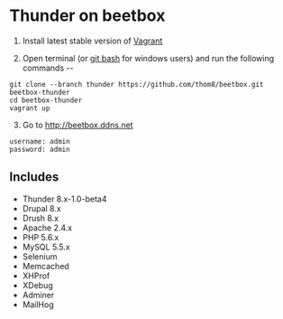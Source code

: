 # Thunder on beetbox

  1. Install latest stable version of [Vagrant](https://www.vagrantup.com/downloads.html)

  2. Open terminal (or [git bash](https://msysgit.github.io/) for windows users) and run the following commands --

  ```
  git clone --branch thunder https://github.com/thom8/beetbox.git beetbox-thunder
  cd beetbox-thunder
  vagrant up
  ```

  3. Go to http://beetbox.ddns.net

  ```
  username: admin
  password: admin
  ```

## Includes

- Thunder 8.x-1.0-beta4
- Drupal 8.x
- Drush 8.x
- Apache 2.4.x
- PHP 5.6.x
- MySQL 5.5.x
- Selenium
- Memcached
- XHProf
- XDebug
- Adminer
- MailHog
